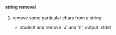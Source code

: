 #### string removal

1. remove some particular chars from a string

   - student and remove 'u' and 'n', output: stdet
